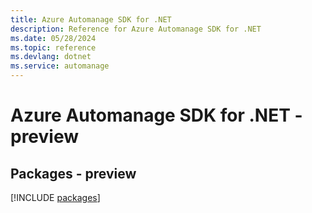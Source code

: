 ```yaml
---
title: Azure Automanage SDK for .NET
description: Reference for Azure Automanage SDK for .NET
ms.date: 05/28/2024
ms.topic: reference
ms.devlang: dotnet
ms.service: automanage
---
```

# Azure Automanage SDK for .NET - preview
## Packages - preview
[!INCLUDE [packages](automanage-index.md)]